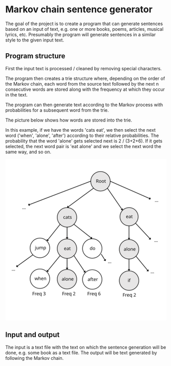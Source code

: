 # Markov chain sentence generator
The goal of the project is to create a program that can generate sentences based on an input of text, e.g. one or more books, poems, articles, musical lyrics, etc. Presumably the program will generate sentences in a similar style to the given input text.

## Program structure
First the input text is processed / cleaned by removing special characters.

The program then creates a trie structure where, depending on the order of the Markov chain, each word from the source text followed by the next n consecutive words are stored along with the frequency at which they occur in the text.

The program can then generate text according to the Markov process with probabilities for a subsequent word from the trie.



The picture below shows how words are stored into the trie.

In this example, if we have the words 'cats eat', we then select the next word ('when', 'alone', 'after') according to their relative probabilities. The probability that the word 'alone' gets selected next is 2 / (3+2+6). If it gets selected, the next word pair is 'eat alone' and we select the next word the same way, and so on.


![trie_structure](./pics/trie_structure.svg)


## Input and output
The input is a text file with the text on which the sentence generation will be done, e.g. some book as a text file. The output will be text generated by following the Markov chain.
